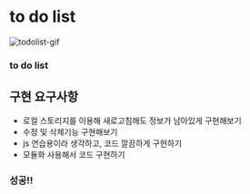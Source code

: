 # to do list


![todolist-gif](https://user-images.githubusercontent.com/72312559/146677051-0812d710-5ef6-494a-a54c-7e9d1cc3f009.gif)


### to do list

## 구현 요구사항
- 로컬 스토리지를 이용해 새로고침해도 정보가 남아있게 구현해보기
- 수정 및 삭제기능 구현해보기
- js 연습용이라 생각하고, 코드 깔끔하게 구현하기
- 모듈화 사용해서 코드 구현하기


### 성공!!
